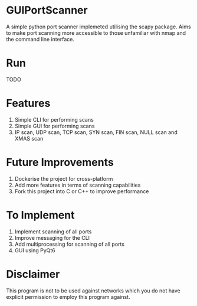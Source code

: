 # GUIPortScanner

<p>A simple python port scanner implemeted utilising the scapy package. Aims 
to make port scanning more accessible to those unfamiliar with nmap and the 
command line interface.</p>

# Run

<p>TODO</p>

# Features

1. Simple CLI for performing scans
2. Simple GUI for performing scans
3. IP scan, UDP scan, TCP scan, SYN scan, 
   FIN scan, NULL scan and XMAS scan

# Future Improvements

1. Dockerise the project for cross-platform
2. Add more features in terms of scanning capabilities
3. Fork this project into C or C++ to improve performance

# To Implement

1. Implement scanning of all ports
2. Improve messaging for the CLI
3. Add multiprocessing for scanning of all ports
4. GUI using PyQt6

# Disclaimer

<p>This program is not to be used against networks which you do not have 
explicit permission to employ this program against.</p>

